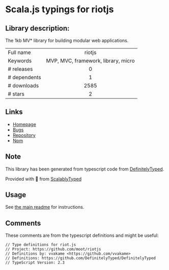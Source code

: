 
# Scala.js typings for riotjs


## Library description:
The 1kb MV* library for building modular web applications.

|                    |                 |
| ------------------ | :-------------: |
| Full name          | riotjs |
| Keywords           | MVP, MVC, framework, library, micro |
| # releases         | 0 |
| # dependents       | 1 |
| # downloads        | 2585 |
| # stars            | 2 |

## Links
- [Homepage](https://muut.com/riotjs)
- [Bugs](https://github.com/muut/riotjs/issues)
- [Repository](https://github.com/muut/riotjs)
- [Npm](https://www.npmjs.com/package/riotjs)
    


## Note
This library has been generated from typescript code from [DefinitelyTyped](https://definitelytyped.org).

Provided with :purple_heart: from [ScalablyTyped](https://github.com/oyvindberg/ScalablyTyped)

## Usage
See [the main readme](../../readme.md) for instructions.

## Comments

These comments are from the typescript definitions and might be useful:
```
// Type definitions for riot.js
// Project: https://github.com/moot/riotjs
// Definitions by: vvakame <https://github.com/vvakame>
// Definitions: https://github.com/DefinitelyTyped/DefinitelyTyped
// TypeScript Version: 2.3

```

